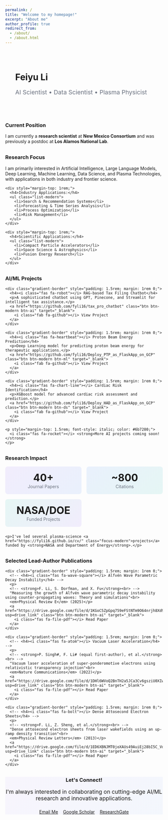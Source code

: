 ```yaml
---
permalink: /
title: "Welcome to my homepage!"
excerpt: "About me"
author_profile: true
redirect_from: 
  - /about/
  - /about.html
---
```


<div class="ai-pattern" style="padding: 2rem; border-radius: 12px; margin-bottom: 2rem;">
  <div class="section-header">
    <h1 class="gradient-text">Feiyu Li</h1>
    <p style="font-size: 1.2rem; color: #6b7280; margin-top: 0.5rem;">AI Scientist • Data Scientist • Plasma Physicist</p>
  </div>
</div>

<div class="card animate-card" style="margin-bottom: 2rem;">
  <div class="card-header">
    <h3><i class="fas fa-user-graduate"></i> Current Position</h3>
  </div>
  <div class="card-body">
    <p>I am currently a <strong>research scientist</strong> at <strong>New Mexico Consortium</strong> and was previously a postdoc at <strong>Los Alamos National Lab</strong>.</p>
  </div>
</div>

<div class="card animate-card" style="margin-bottom: 2rem;">
  <div class="card-header">
    <h3><i class="fas fa-brain"></i> Research Focus</h3>
  </div>
  <div class="card-body">
    <p>I am primarily interested in <span class="badge badge-ai">Artificial Intelligence</span>, <span class="badge badge-ml">Large Language Models</span>, <span class="badge badge-ml">Deep Learning</span>, <span class="badge badge-ml">Machine Learning</span>, <span class="badge badge-ds">Data Science</span>, and <span class="badge badge-research">Plasma Technologies</span>, with applications in both industry and frontier science.</p>
    
    <div style="margin-top: 1rem;">
      <h4>Industry Applications:</h4>
      <ul class="list-modern">
        <li>Search & Recommendation Systems</li>
        <li>Forecasting & Time Series Analysis</li>
        <li>Process Optimization</li>
        <li>Risk Management</li>
      </ul>
    </div>
    
    <div style="margin-top: 1rem;">
      <h4>Scientific Applications:</h4>
      <ul class="list-modern">
        <li>Compact Particle Accelerators</li>
        <li>Space Science & Astrophysics</li>
        <li>Fusion Energy Research</li>
      </ul>
    </div>
  </div>
</div>

<div class="card animate-card" style="margin-bottom: 2rem;">
  <div class="card-header">
    <h3><i class="fas fa-code"></i> AI/ML Projects</h3>
  </div>
  <div class="card-body">
    <!-- <p>I've developed several cutting-edge ML/Deep Learning/LLM-based applications:</p> -->
    
    <div class="gradient-border" style="padding: 1.5rem; margin: 1rem 0;">
      <h4><i class="fas fa-robot"></i> RAG-based Tax Filing Chatbot</h4>
      <p>A sophisticated chatbot using GPT, Pinecone, and Streamlit for intelligent tax assistance.</p>
      <a href="https://github.com/fyli16/tax_pro_chatbot" class="btn btn-modern btn-ai" target="_blank">
        <i class="fab fa-github"></i> View Project
      </a>
    </div>
    
    <div class="gradient-border" style="padding: 1.5rem; margin: 1rem 0;">
      <h4><i class="fas fa-heartbeat"></i> Proton Beam Energy Prediction</h4>
      <p>Deep Learning model for predicting proton beam energy for therapeutic applications.</p>
      <a href="https://github.com/fyli16/Deploy_PTP_as_FlaskApp_on_GCP" class="btn btn-modern btn-ml" target="_blank">
        <i class="fab fa-github"></i> View Project
      </a>
    </div>
    
    <div class="gradient-border" style="padding: 1.5rem; margin: 1rem 0;">
      <h4><i class="fas fa-chart-line"></i> Cardiac Risk Identification</h4>
      <p>XGBoost model for advanced cardiac risk assessment and prediction.</p>
      <a href="https://github.com/fyli16/Deploy_HAD_as_FlaskApp_on_GCP" class="btn btn-modern btn-ds" target="_blank">
        <i class="fab fa-github"></i> View Project
      </a>
    </div>
    
    <p style="margin-top: 1.5rem; font-style: italic; color: #6b7280;">
      <i class="fas fa-rocket"></i> <strong>More AI projects coming soon!</strong>
    </p>
  </div>
</div>

<div class="card animate-card" style="margin-bottom: 2rem;">
  <div class="card-header">
    <h3><i class="fas fa-flask"></i> Research Impact</h3>
  </div>
  <div class="card-body">
    <div style="display: grid; grid-template-columns: repeat(auto-fit, minmax(200px, 1fr)); gap: 1rem; margin-bottom: 1.5rem;">
      <div style="text-align: center; padding: 1rem; background: linear-gradient(135deg, rgba(139, 92, 246, 0.1) 0%, rgba(59, 130, 246, 0.1) 100%); border-radius: 8px;">
        <div style="font-size: 2rem; font-weight: bold; color: var(--ai-purple);">40+</div>
        <div style="color: #6b7280;">Journal Papers</div>
      </div>
      <div style="text-align: center; padding: 1rem; background: linear-gradient(135deg, rgba(59, 130, 246, 0.1) 0%, rgba(20, 184, 166, 0.1) 100%); border-radius: 8px;">
        <div style="font-size: 2rem; font-weight: bold; color: var(--ml-blue);">~800</div>
        <div style="color: #6b7280;">Citations</div>
      </div>
      <div style="text-align: center; padding: 1rem; background: linear-gradient(135deg, rgba(20, 184, 166, 0.1) 0%, rgba(139, 92, 246, 0.1) 100%); border-radius: 8px;">
        <div style="font-size: 2rem; font-weight: bold; color: var(--ds-teal);">NASA/DOE</div>
        <div style="color: #6b7280;">Funded Projects</div>
      </div>
    </div>
    
    <p>I've led several plasma-science <a href="https://fyli16.github.io/cv/" class="focus-modern">projects</a> funded by <strong>NASA and Department of Energy</strong>.</p>
  </div>
</div>

<div class="card animate-card" style="margin-bottom: 2rem;">
  <div class="card-header">
    <h3><i class="fas fa-star"></i> Selected Lead-Author Publications</h3>
  </div>
  <div class="card-body">
    <!-- <p>Some selected <em>lead-author</em> work:</p> -->
    
    <div class="gradient-border" style="padding: 1.5rem; margin: 1rem 0;">
      <!-- <h4><i class="fas fa-wave-square"></i> Alfvén Wave Parametric Decay Instability</h4> -->
      <p>
      <!-- <strong>F. Li, S. Dorfman, and X. Fu</strong><br> -->
      "Measuring the growth of Alfvén wave parametric decay instability using counter-propagating waves: Theory and simulations"<br>
      <em>Physical Review E</em> (2025)</p>
      <a href="https://drive.google.com/file/d/1KGoC5ZpGpq759eFStNTm9O64nrjh8Xd9/view?usp=drive_link" class="btn btn-modern btn-ai" target="_blank">
        <i class="fas fa-file-pdf"></i> Read Paper
      </a>
    </div>

    <div class="gradient-border" style="padding: 1.5rem; margin: 1rem 0;">
      <!-- <h4><i class="fas fa-atom"></i> Vacuum Laser Acceleration</h4> -->
      <p>
      <!-- <strong>P. Singh#, F. Li# (equal first-author), et al.</strong><br> -->
      "Vacuum laser acceleration of super-ponderomotive electrons using relativistic transparency injection"<br>
      <em>Nature Communications</em> (2022)</p>
      <a href="https://drive.google.com/file/d/1DHl6WVoQ2BnTH2a5JCa3Cv6gsziU0XIw/view?usp=drive_link" class="btn btn-modern btn-ai" target="_blank">
        <i class="fas fa-file-pdf"></i> Read Paper
      </a>
    </div>
    
    <div class="gradient-border" style="padding: 1.5rem; margin: 1rem 0;">
      <!-- <h4><i class="fas fa-bolt"></i> Dense Attosecond Electron Sheets</h4> -->
      <p>
      <!-- <strong>F. Li, Z. Sheng, et al.</strong><br> -->
      "Dense attosecond electron sheets from laser wakefields using an up-ramp density transition"<br>
      <em>Physical Review Letters</em> (2013)</p>
      <a href="https://drive.google.com/file/d/1ED6XBNJMT0joXAUs49AuiEj28bI5C_Vd/view?usp=drive_link" class="btn btn-modern btn-ai" target="_blank">
        <i class="fas fa-file-pdf"></i> Read Paper
      </a>
    </div>
  </div>
</div>

<div class="card animate-card" style="text-align: center; background: linear-gradient(135deg, rgba(139, 92, 246, 0.05) 0%, rgba(59, 130, 246, 0.05) 100%);">
  <div class="card-body">
    <h3 style="color: var(--ai-purple); margin-bottom: 1rem;">
      <i class="fas fa-handshake"></i> Let's Connect!
    </h3>
    <p style="font-size: 1.1rem; margin-bottom: 1.5rem;">
      I'm always interested in collaborating on cutting-edge AI/ML research and innovative applications.
    </p>
    <div style="display: flex; gap: 1rem; justify-content: center; flex-wrap: wrap;">
      <a href="mailto:lif02501@gmail.com" class="btn btn-modern btn-ai">
        <i class="fas fa-envelope"></i> Email Me
      </a>
      <a href="https://scholar.google.com/citations?user=8jVlsdoAAAAJ&hl=en" class="btn btn-modern btn-ml" target="_blank">
        <i class="ai ai-google-scholar"></i> Google Scholar
      </a>
      <a href="https://www.researchgate.net/profile/Feiyu-Li-4" class="btn btn-modern btn-ds" target="_blank">
        <i class="ai ai-researchgate"></i> ResearchGate
      </a>
    </div>
  </div>
</div>
